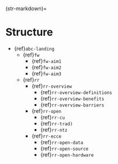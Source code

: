 (str-markdown)=
# Structure 

- {ref}`abc-landing`
   - {ref}`fw`
      - {ref}`fw-aim1` 
      - {ref}`fw-aim2`
      - {ref}`fw-aim3`
   - {ref}`rr`
      - {ref}`rr-overview`
         - {ref}`rr-overview-definitions`
         - {ref}`rr-overview-benefits`
         - {ref}`rr-overview-barriers`
      - {ref}`rr-open`
         - {ref}`rr-cu`
         - {ref}`rr-trad)`
         - {ref}`rr-ntz`
      - {ref}`rr-ecce`
         - {ref}`rr-open-data`
         - {ref}`rr-open-source`
         - {ref}`rr-open-hardware`